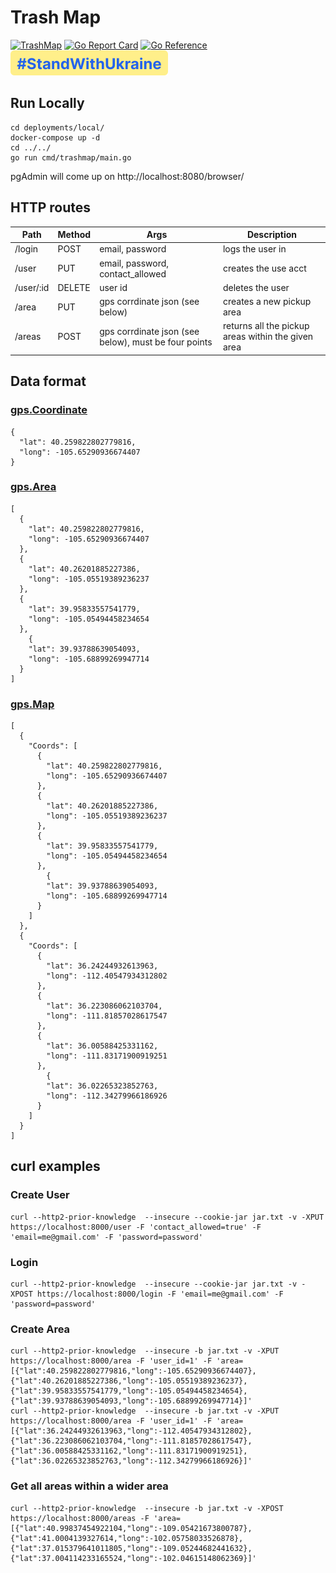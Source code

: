 # Trash Map
[![TrashMap](https://github.com/kmulvey/trashmap/actions/workflows/release_build.yml/badge.svg)](https://github.com/kmulvey/trashmap/actions/workflows/release_build.yml) [![Go Report Card](https://goreportcard.com/badge/github.com/kmulvey/trashmap)](https://goreportcard.com/report/github.com/kmulvey/trashmap) [![Go Reference](https://pkg.go.dev/badge/github.com/kmulvey/trashmap.svg)](https://pkg.go.dev/github.com/kmulvey/trashmap) [![Stand With Ukraine](https://raw.githubusercontent.com/vshymanskyy/StandWithUkraine/main/badges/StandWithUkraine.svg)](https://vshymanskyy.github.io/StandWithUkraine)

## Run Locally
```
cd deployments/local/
docker-compose up -d
cd ../../
go run cmd/trashmap/main.go
```
pgAdmin will come up on http://localhost:8080/browser/

## HTTP routes
| Path       | Method  | Args                                                       | Description |
|------------|---------|------------------------------------------------------------|--------------
| /login     | POST    | email, password                                            | logs the user in
| /user      | PUT     | email, password, contact_allowed                           | creates the use acct
| /user/:id  | DELETE  | user id                                                    | deletes the user
| /area      | PUT     | gps corrdinate json (see below)                            | creates a new pickup area
| /areas     | POST    | gps corrdinate json (see below), must be four points       | returns all the pickup areas within the given area

## Data format
### [gps.Coordinate](https://github.com/kmulvey/trashmap/blob/main/internal/pkg/gps/gps.go#L10)
```
{
  "lat": 40.259822802779816,
  "long": -105.65290936674407
}
```
### [gps.Area](https://github.com/kmulvey/trashmap/blob/main/internal/pkg/gps/area.go#L9)
```
[
  {
    "lat": 40.259822802779816,
    "long": -105.65290936674407
  },
  {
    "lat": 40.26201885227386,
    "long": -105.05519389236237
  },
  {
    "lat": 39.95833557541779,
    "long": -105.05494458234654
  },
    {
    "lat": 39.93788639054093,
    "long": -105.68899269947714
  }
]
```
### [gps.Map](https://github.com/kmulvey/trashmap/blob/main/internal/pkg/gps/area.go#L8)
```
[
  {
    "Coords": [
      {
        "lat": 40.259822802779816,
        "long": -105.65290936674407
      },
      {
        "lat": 40.26201885227386,
        "long": -105.05519389236237
      },
      {
        "lat": 39.95833557541779,
        "long": -105.05494458234654
      },
        {
        "lat": 39.93788639054093,
        "long": -105.68899269947714
      }
    ]
  },
  {
    "Coords": [
      {
        "lat": 36.24244932613963,
        "long": -112.40547934312802
      },
      {
        "lat": 36.223086062103704,
        "long": -111.81857028617547
      },
      {
        "lat": 36.00588425331162,
        "long": -111.83171900919251
      },
        {
        "lat": 36.02265323852763,
        "long": -112.34279966186926
      }
    ]
  }
]
```
## curl examples
### Create User
```
curl --http2-prior-knowledge  --insecure --cookie-jar jar.txt -v -XPUT https://localhost:8000/user -F 'contact_allowed=true' -F 'email=me@gmail.com' -F 'password=password'
```
### Login
```
curl --http2-prior-knowledge  --insecure --cookie-jar jar.txt -v -XPOST https://localhost:8000/login -F 'email=me@gmail.com' -F 'password=password'
```
### Create Area
```
curl --http2-prior-knowledge  --insecure -b jar.txt -v -XPUT https://localhost:8000/area -F 'user_id=1' -F 'area=[{"lat":40.259822802779816,"long":-105.65290936674407},{"lat":40.26201885227386,"long":-105.05519389236237},{"lat":39.95833557541779,"long":-105.05494458234654},{"lat":39.93788639054093,"long":-105.68899269947714}]'
curl --http2-prior-knowledge  --insecure -b jar.txt -v -XPUT https://localhost:8000/area -F 'user_id=1' -F 'area=[{"lat":36.24244932613963,"long":-112.40547934312802},{"lat":36.223086062103704,"long":-111.81857028617547},{"lat":36.00588425331162,"long":-111.83171900919251},{"lat":36.02265323852763,"long":-112.34279966186926}]'
```
### Get all areas within a wider area
```
curl --http2-prior-knowledge  --insecure -b jar.txt -v -XPOST https://localhost:8000/areas -F 'area=[{"lat":40.99837454922104,"long":-109.05421673800787},{"lat":41.0004139327614,"long":-102.05758033526878},{"lat":37.015379641011805,"long":-109.05244682441632},{"lat":37.004114233165524,"long":-102.04615148062369}]'
```
